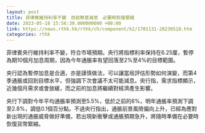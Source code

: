 ```yaml
---
layout: post
title: 菲律賓維持利率不變　目前無意減息　必要時恢復緊縮
date: 2023-05-18 15:56:30.000000000 +08:00
link: https://news.rthk.hk/rthk/ch/component/k2/1701131-20230518.htm
categories: rthk
---
```


菲律賓央行維持利率不變，符合市場預期。央行將指標利率保持在6.25厘，暫停為期10個月加息周期，因為今年通脹率有望回落至2%至4%的目標範圍。

央行認為暫停加息是合適，亦是謹慎做法，可以讓當局評估形勢如何演變，而第4季通脹或回到目標水平，但強調下次會議不太可能減息。央行指，需求指標顯示，近幾個月需求或會放緩，而之前的加息將繼續對經濟產生影響。

央行下調對今年平均通脹率預測至5.5%，低於之前的6%，明年通脹率預測下調至2.8%，調低0.1個百分點。不過央行指出，通脹前景風險偏向上升，已經為應對新出現的通脹威脅做好準備，若出現新衝擊或通脹預期急升，將隨時準備在必要時恢復貨幣緊縮。
